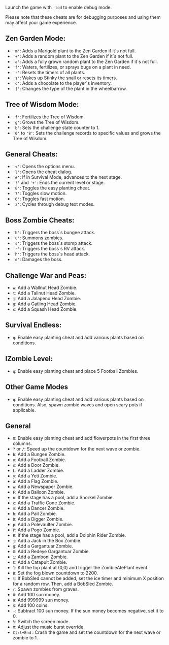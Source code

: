 Launch the game with `-tod` to enable debug mode.

Please note that these cheats are for debugging purposes and using them may affect your game experience.

## Zen Garden Mode:
   - `'m'`: Adds a Marigold plant to the Zen Garden if it`s not full.
   - `'+'`: Adds a random plant to the Zen Garden if it`s not full.
   - `'a'`: Adds a fully grown random plant to the Zen Garden if it`s not full.
   - `'f'`: Waters, fertilizes, or sprays bugs on a plant in need.
   - `'r'`: Resets the timers of all plants.
   - `'s'`: Wakes up Stinky the snail or resets its timers.
   - `'c'`: Adds a chocolate to the player`s inventory.
   - `']'`: Changes the type of the plant in the wheelbarrow.
## Tree of Wisdom Mode:
   - `'f'`: Fertilizes the Tree of Wisdom.
   - `'g'`: Grows the Tree of Wisdom.
   - `'b'`: Sets the challenge state counter to 1.
   - `'0'` to `'8'`: Sets the challenge records to specific values and grows the Tree of Wisdom.
## General Cheats:
   - `'<'`: Opens the options menu.
   - `'l'`: Opens the cheat dialog.
   - `'#'`: If in Survival Mode, advances to the next stage.
   - `'!'` and `'+'`: Ends the current level or stage.
   - `'8'`: Toggles the easy planting cheat.
   - `'7'`: Toggles slow motion.
   - `'6'`: Toggles fast motion.
   - `'z'`: Cycles through debug text modes.
## Boss Zombie Cheats:
   - `'b'`: Triggers the boss`s bungee attack.
   - `'u'`: Summons zombies.
   - `'s'`: Triggers the boss`s stomp attack.
   - `'r'`: Triggers the boss`s RV attack.
   - `'h'`: Triggers the boss`s head attack.
   - `'d'`: Damages the boss.

## Challenge War and Peas:
  - `w`: Add a Wallnut Head Zombie.
  - `t`: Add a Tallnut Head Zombie.
  - `j`: Add a Jalapeno Head Zombie.
  - `g`: Add a Gatling Head Zombie.
  - `s`: Add a Squash Head Zombie.
## Survival Endless:
  - `q`: Enable easy planting cheat and add various plants based on conditions.
## IZombie Level:
  - `q`: Enable easy planting cheat and place 5 Football Zombies.
## Other Game Modes
  - `q`: Enable easy planting cheat and add various plants based on conditions. Also, spawn zombie waves and open scary pots if applicable.
## General
- `O`: Enable easy planting cheat and add flowerpots in the first three columns.
- `?` or `/`: Speed up the countdown for the next wave or zombie.
- `b`: Add a Bungee Zombie.
- `o`: Add a Football Zombie.
- `s`: Add a Door Zombie.
- `L`: Add a Ladder Zombie.
- `y`: Add a Yeti Zombie.
- `a`: Add a Flag Zombie.
- `w`: Add a Newspaper Zombie.
- `F`: Add a Balloon Zombie.
- `n`: If the stage has a pool, add a Snorkel Zombie.
- `c`: Add a Traffic Cone Zombie.
- `m`: Add a Dancer Zombie.
- `h`: Add a Pail Zombie.
- `D`: Add a Digger Zombie.
- `p`: Add a Polevaulter Zombie.
- `P`: Add a Pogo Zombie.
- `R`: If the stage has a pool, add a Dolphin Rider Zombie.
- `j`: Add a Jack in the Box Zombie.
- `g`: Add a Gargantuar Zombie.
- `G`: Add a Redeye Gargantuar Zombie.
- `i`: Add a Zamboni Zombie.
- `C`: Add a Catapult Zombie.
- `1`: Kill the top plant at (0,0) and trigger the ZombieAtePlant event.
- `B`: Set the fog blown countdown to 2200.
- `t`: If BobSled cannot be added, set the ice timer and minimum X position for a random row. Then, add a BobSled Zombie.
- `r`: Spawn zombies from graves.
- `0`: Add 100 sun money.
- `9`: Add 999999 sun money.
- `$`: Add 100 coins.
- `-`: Subtract 100 sun money. If the sun money becomes negative, set it to 0.
- `%`: Switch the screen mode.
- `M`: Adjust the music burst override.
- `Ctrl+End` : Crash the game and set the countdown for the next wave or zombie to 1.
